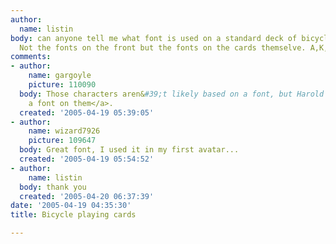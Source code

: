 ```yaml
---
author:
  name: listin
body: can anyone tell me what font is used on a standard deck of bicycle playing cards.
  Not the fonts on the front but the fonts on the cards themselve. A,K,Q,J,10....
comments:
- author:
    name: gargoyle
    picture: 110090
  body: Those characters aren&#39;t likely based on a font, but Harold Lohner <a href="http://members.aol.com/fontner/cardchars.html">based
    a font on them</a>.
  created: '2005-04-19 05:39:05'
- author:
    name: wizard7926
    picture: 109647
  body: Great font, I used it in my first avatar...
  created: '2005-04-19 05:54:52'
- author:
    name: listin
  body: thank you
  created: '2005-04-20 06:37:39'
date: '2005-04-19 04:35:30'
title: Bicycle playing cards

---
```


